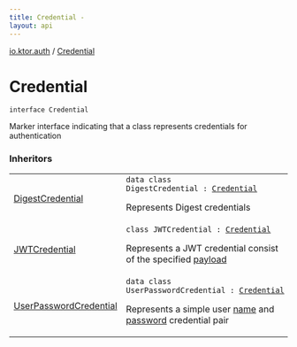 ```yaml
---
title: Credential - 
layout: api
---
```


<div class='api-docs-breadcrumbs'><a href="index.html">io.ktor.auth</a> / <a href="./-credential.html">Credential</a></div>

# Credential

<div class="signature"><code><span class="keyword">interface </span><span class="identifier">Credential</span></code></div>

Marker interface indicating that a class represents credentials for authentication

### Inheritors

<table class="api-docs-table">
<tbody>
<tr>
<td markdown="1">

<a href="-digest-credential/index.html">DigestCredential</a>


</td>
<td markdown="1">
<div class="signature"><code><span class="keyword">data</span> <span class="keyword">class </span><span class="identifier">DigestCredential</span>&nbsp;<span class="symbol">:</span>&nbsp;<a href="./-credential.md"><span class="identifier">Credential</span></a></code></div>

Represents Digest credentials


</td>
</tr>
<tr>
<td markdown="1">

<a href="../io.ktor.auth.jwt/-j-w-t-credential/index.html">JWTCredential</a>


</td>
<td markdown="1">
<div class="signature"><code><span class="keyword">class </span><span class="identifier">JWTCredential</span>&nbsp;<span class="symbol">:</span>&nbsp;<a href="./-credential.md"><span class="identifier">Credential</span></a></code></div>

Represents a JWT credential consist of the specified <a href="../io.ktor.auth.jwt/-j-w-t-credential/payload.html">payload</a>


</td>
</tr>
<tr>
<td markdown="1">

<a href="-user-password-credential/index.html">UserPasswordCredential</a>


</td>
<td markdown="1">
<div class="signature"><code><span class="keyword">data</span> <span class="keyword">class </span><span class="identifier">UserPasswordCredential</span>&nbsp;<span class="symbol">:</span>&nbsp;<a href="./-credential.md"><span class="identifier">Credential</span></a></code></div>

Represents a simple user <a href="-user-password-credential/name.html">name</a> and <a href="-user-password-credential/password.html">password</a> credential pair


</td>
</tr>
</tbody>
</table>
